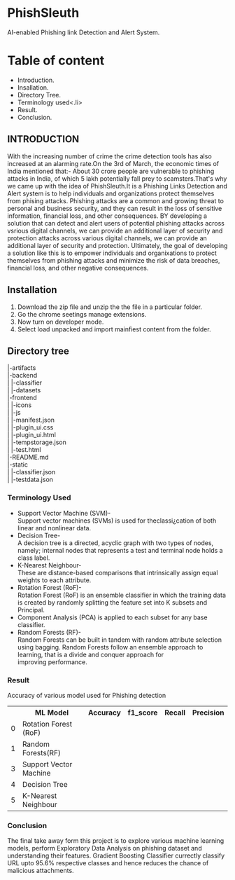 # PhishSleuth
AI-enabled Phishing link Detection and Alert System.
<h1>Table of content </h1>
<ul>
<li>Introduction.</li>
<li>Insallation.</li>
<li>Directory Tree.</li>
<li>Terminology used<.li>
<li>Result.</li>
<li>Conclusion.</li>
</ul>
<h2>INTRODUCTION</h2>
<p>
With the increasing number of crime the crime detection tools has also increased at an alarming rate.On the 3rd of March, the economic times of India mentioned that:- 
                About 30 crore people are vulnerable to phishing attacks in India, of which 5 lakh potentially fall prey to scamsters.That's why we came up with the idea of PhishSleuth.It is a Phishing Links Detection and Alert system is to help individuals and organizations protect themselves from phising attacks. Phishing attacks are a common and growing threat to personal and business security, and they can result in the loss of sensitive information, financial loss, and other consequences. BY developing a solution that can detect and alert users of potential phishing attacks across vsrious digital channels, we can provide an additional layer of security and protection attacks across various digital channels, we can provide an additional layer of security and protection. Ultimately, the goal of developing  a solution like this is to empower individuals and organixations to protect themselves from phishing attacks and minimize the risk of data breaches, financial loss, and other negative consequences.
</p>
<h2>Installation</h2>
<ol>
  <li> Download the zip file and unzip the the file in a particular folder.</li>
<li> Go the chrome  seetings manage extensions. </li> 
<li> Now turn on developer mode.</li>
<li> Select load unpacked and import mainfiest content from the folder.</li>
</ol>

<h2>Directory tree</h2>
<p>
|-artifacts<br>
|-backend<br>
|    |-classifier<br>
|    |-datasets<br>
|-frontend<br>
|   |-icons<br>
|   |-js<br>
|   |-manifest.json<br>
|   |-plugin_ui.css<br>
|   |-plugin_ui.html<br>
|   |-tempstorage.json<br>
|   |-test.html<br>
|-README.md<br>
|-static<br>
|   |-classifier.json<br>
|   |-testdata.json</p>


<h3>Terminology Used</h3>
<p><ul>
<li>Support Vector Machine (SVM)-<br>Support vector machines (SVMs) is used for theclassi¿cation of both linear and nonlinear data.</li>

<li>Decision Tree-<br>A decision tree is a directed, acyclic graph with
two types of nodes, namely; internal nodes that represents a test and terminal node holds a class label.</li>

<li>K-Nearest Neighbour-<br>These are distance-based comparisons that intrinsically assign equal weights to each attribute.</li>
<li>Rotation Forest (RoF)-<br> Rotation Forest (RoF) is an ensemble classifier in which the training data is created by randomly
splitting the feature set into K subsets and Principal.</li>
  <li>Component Analysis (PCA) is applied to each subset for any base classifier.</li>

<li>Random Forests (RF)-<br>Random Forests can be built in tandem with random attribute selection using bagging. Random Forests follow an ensemble approach to learning, that is a divide and
  conquer approach for improving performance.</li>
</ul></p>

<h3>Result </h3>
<p>Accuracy of various model used for Phishing detection</p>
<table>
  <tr>
    <th></th>
    <th>ML Model</th>
    <th>Accuracy</th>
    <th>f1_score</th>
    <th>Recall</th>
    <th>Precision</th>
  </tr>
  <tr>
     <td>0</td>
     <td>Rotation Forest (RoF)</td>
     <td></td>
     <td></td>
     <td></td>
     <td></td>
  </tr>
   <tr>
     <td>1</td>
     <td>Random Forests(RF)</td>
     <td></td>
     <td></td>
     <td></td>
     <td></td>
  </tr>
   <tr>
     <td>3</td>
     <td>	Support Vector Machine</td>
     <td></td>
     <td></td>
     <td></td>
     <td></td>
  </tr>
   <tr>
     <td>4</td>
     <td>Decision Tree</td>
     <td></td>
     <td></td>
     <td></td>
     <td></td>
  </tr>
  <tr>
     <td>5</td>
     <td>K-Nearest Neighbour</td>
     <td></td>
     <td></td>
     <td></td>
     <td></td>
  </tr>
  
 </table>
 <h3>Conclusion</h3>
 <p>The final take away form this project is to explore various machine learning models, perform Exploratory Data Analysis on phishing dataset and understanding their features.
Gradient Boosting Classifier currectly classify URL upto 95.6% respective classes and hence reduces the chance of malicious attachments.</p>
